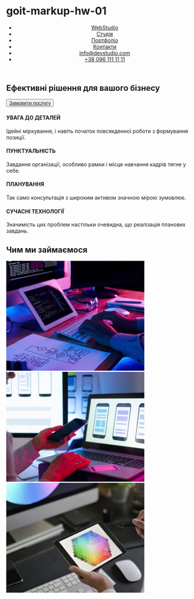 # goit-markup-hw-01
<!DOCTYPE html>
<html lang="en">
<head>
    <meta charset="UTF-8">
    <meta http-equiv="X-UA-Compatible" content="IE=edge">
    <meta name="viewport" content="width=device-width, initial-scale=1.0">
    <title>Document</title>
</head>
<body>
<!-- Navigation -->
<header>
    <nav>
        <ul>
            <li><a href="">WebStudio</a></li>
            <li><a href="">Студія</a></li>
            <li><a href="">Портфоліо</a></li>
            <li><a href="">Контакти</a></li>
            <li><a href="mail:to info@devstudio.com">info@devstudio.com</a></li>
            <li><a href="tel:+380961111111">+38 096 111 11 11</a></li>
        </ul>
    </nav>
</header>
<!-- Main -->
<main>
    <section>
        <h1>Ефективні рішення для вашого бізнесу</h1>
        <button type="button"><a href="">Замовити послугу</a></button>
    </section>
<!-- Main Content -->
<p><h4>УВАГА ДО ДЕТАЛЕЙ</h4>Ідейні міркування, і навіть початок повсякденної роботи з формування позиції.</p>
<p><h4>ПУНКТУАЛЬНІСТЬ</h4>Завдання організації, особливо рамки і місце навчання кадрів тягне у себе.</p>
<p><h4>ПЛАНУВАННЯ</h4>Так само консультація з широким активом значною мірою зумовлює.</p>
<p><h4>СУЧАСНІ ТЕХНОЛОГІЇ</h4>Значимість цих проблем настільки очевидна, що реалізація планових завдань.</p>

<section>
    <h2>Чим ми займаємося</h2>
    <img src="/img/box1.jpg" alt="img">
    <img src="/img/box2.jpg" alt="img">
    <img src="/img/box3.jpg" alt="img">
</section>


</main>
    
</body>
</html>
